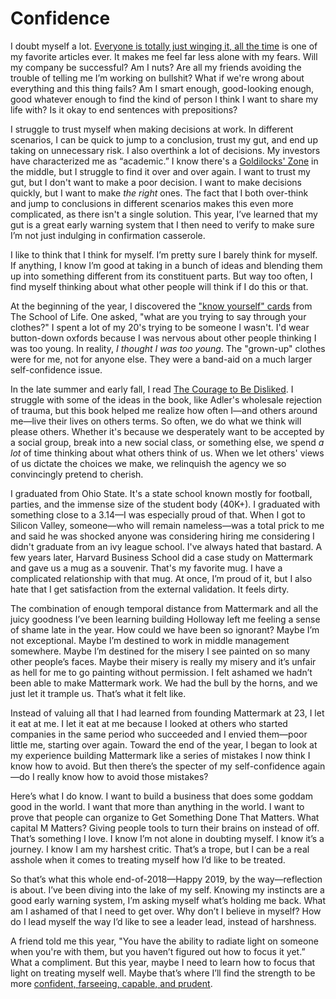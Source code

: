 # Confidence

I doubt myself a lot. [Everyone is totally just winging it, all the time](https://www.theguardian.com/news/oliver-burkeman-s-blog/2014/may/21/everyone-is-totally-just-winging-it) is one of my favorite articles ever. It makes me feel far less alone with my fears. Will my company be successful? Am I nuts? Are all my friends avoiding the trouble of telling me I’m working on bullshit? What if we're wrong about everything and this thing fails? Am I smart enough, good-looking enough, good whatever enough to find the kind of person I think I want to share my life with? Is it okay to end sentences with prepositions?

I struggle to trust myself when making decisions at work. In different scenarios, I can be quick to jump to a conclusion, trust my gut, and end up taking on unnecessary risk. I also overthink a lot of decisions. My investors have characterized me as “academic.” I know there's a [Goldilocks' Zone](https://en.wikipedia.org/wiki/Circumstellar_habitable_zone) in the middle, but I struggle to find it over and over again. I want to trust my gut, but I don't want to make a poor decision. I want to make decisions quickly, but I want to make *the right* ones. The fact that I both over-think and jump to conclusions in different scenarios makes this even more complicated, as there isn't a single solution. This year, I’ve learned that my gut is a great early warning system that I then need to verify to make sure I’m not just indulging in confirmation casserole. 

I like to think that I think for myself. I’m pretty sure I barely think for myself. If anything, I know I’m good at taking in a bunch of ideas and blending them up into something different from its constituent parts. But way too often, I find myself thinking about what other people will think if I do this or that. 

At the beginning of the year,  I discovered  the ["know yourself" cards](https://www.theschooloflife.com/shop/us/know-yourself-prompt-cards/) from The School of Life. One asked, "what are you trying to say through your clothes?" I spent a lot of my 20's trying to be someone I wasn't. I'd wear button-down oxfords because I was nervous about other people thinking I was too young. In reality, *I thought I was too young*. The "grown-up" clothes were for me, not for anyone else. They were a band-aid on a much larger self-confidence issue.

In the late summer and early fall, I read [The Courage to Be Disliked](https://amzn.to/2oXHz1G). I struggle with some of the ideas in the book, like Adler's wholesale rejection of trauma, but this book helped me realize how often I—and others around me—live their lives on others terms. So often, we do what we think will please others. Whether it's because we desperately want to be accepted by a social group, break into a new social class, or something else, we spend *a lot* of time thinking about what others think of us. When we let others' views of us dictate the choices we make, we relinquish the agency we so convincingly pretend to cherish. 

I graduated from Ohio State. It's a state school known mostly for football, parties, and the immense size of the student body (40K+). I graduated with something close to a 3.14—I was especially proud of that. When I got to Silicon Valley, someone—who will remain nameless—was a total prick to me and said he was shocked anyone was considering hiring me considering I didn't graduate from an ivy league school. I've always hated that bastard. A few years later, Harvard Business School did a case study on Mattermark and gave us a mug as a souvenir. That's my favorite mug. I have a complicated relationship with that mug. At once, I’m proud of it, but I also hate that I get satisfaction from the external validation. It feels dirty.

The combination of enough temporal distance from Mattermark and all the juicy goodness I’ve been learning building Holloway left me feeling a sense of shame late in the year. How could we have been so ignorant? Maybe I’m not exceptional. Maybe I’m destined to work in middle management somewhere. Maybe I’m destined for the misery I see painted on so many other people’s faces. Maybe their misery is really my misery and it’s unfair as hell for me to go painting without permission. I felt ashamed we hadn’t been able to make Mattermark work. We had the bull by the horns, and we just let it trample us. That’s what it felt like. 

Instead of valuing all that I had learned from founding Mattermark at 23, I let it eat at me. I let it eat at me because I looked at others who started companies in the same period who succeeded and I envied them—poor little me, starting over again. Toward the end of the year, I began to look at my experience building Mattermark like a series of mistakes I now think I know how to avoid. But then there’s the specter of my self-confidence again—do I really know how to avoid those mistakes? 

Here’s what I do know. I want to build a business that does some goddam good in the world. I want that more than anything in the world. I want to prove that people can organize to Get Something Done That Matters. What capital M Matters? Giving people tools to turn their brains on instead of off. That’s something I love. I know I’m not alone in doubting myself. I know it’s a journey. I know I am my harshest critic. That’s a trope, but I can be a real asshole when it comes to treating myself how I’d like to be treated. 

So that’s what this whole end-of-2018—Happy 2019, by the way—reflection is about. I’ve been diving into the lake of my self. Knowing my instincts are a good early warning system, I’m asking myself what’s holding me back. What am I ashamed of that I need to get over. Why don’t I believe in myself? How do I lead myself the way I’d like to see a leader lead, instead of harshness. 

A friend told me this year, "You have the ability to radiate light on someone when you're with them, but you haven’t figured out how to focus it yet.” What a compliment. But this year, maybe I need to learn how to focus that light on treating myself well. Maybe that’s where I’ll find the strength to be more [confident, farseeing, capable, and prudent](https://vimeo.com/2822787). 
